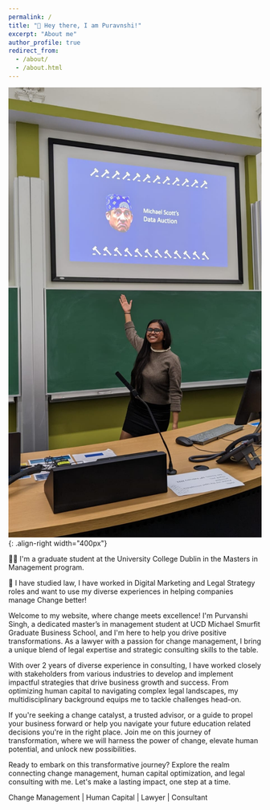 ```yaml
---
permalink: /
title: "👋 Hey there, I am Puravnshi!"
excerpt: "About me"
author_profile: true
redirect_from: 
  - /about/
  - /about.html
---
```


![A picture of me doing a fun presentation](/images/Purvanshi_Presentation.jpeg){: .align-right width="400px"}

👩‍💻 I'm a graduate student at the University College Dublin in the Masters in Management program. 

🥅 I have studied law, I have worked in Digital Marketing and Legal Strategy roles and want to use my diverse experiences in helping companies manage Change better!

Welcome to my website, where change meets excellence! I'm Purvanshi Singh, a dedicated master’s in management student at UCD Michael Smurfit Graduate Business School, and I'm here to help you drive positive transformations. As a lawyer with a passion for change management, I bring a unique blend of legal expertise and strategic consulting skills to the table.

With over 2 years of diverse experience in consulting, I have worked closely with stakeholders from various industries to develop and implement impactful strategies that drive business growth and success. From optimizing human capital to navigating complex legal landscapes, my multidisciplinary background equips me to tackle challenges head-on.

If you're seeking a change catalyst, a trusted advisor, or a guide to propel your business forward or help you navigate your future education related decisions you're in the right place. Join me on this journey of transformation, where we will harness the power of change, elevate human potential, and unlock new possibilities. 

Ready to embark on this transformative journey? Explore the realm connecting change management, human capital optimization, and legal consulting with me. Let's make a lasting impact, one step at a time.

Change Management | Human Capital | Lawyer | Consultant

